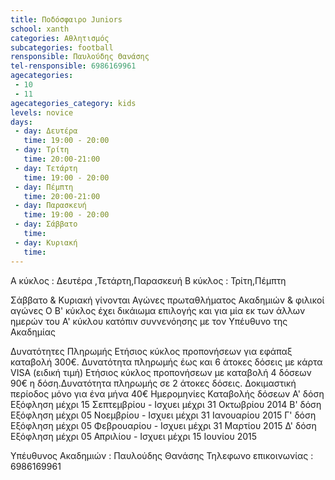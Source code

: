```yaml
---
title: Ποδόσφαιρο Juniors
school: xanth
categories: Αθλητισμός
subcategories: football 
rensponsible: Παυλούδης Θανάσης
tel-rensponsible: 6986169961 
agecategories: 
 - 10 
 - 11
agecategories_category: kids
levels: novice
days:
 - day: Δευτέρα
   time: 19:00 - 20:00
 - day: Τρίτη
   time: 20:00-21:00
 - day: Τετάρτη
   time: 19:00 - 20:00
 - day: Πέμπτη
   time: 20:00-21:00
 - day: Παρασκευή
   time: 19:00 - 20:00
 - day: Σάββατο
   time: 
 - day: Κυριακή
   time: 
---
```


Α κύκλος : Δευτέρα ,Τετάρτη,Παρασκευή
Β κύκλος : Τρίτη,Πέμπτη

Σάββατο &  Κυριακή  γίνονται Αγώνες πρωταθλήματος Ακαδημιών & φιλικοί αγώνες
Ο Β' κύκλος έχει δικάιωμα επιλογής και για μία εκ των άλλων ημερών του Α' κύκλου κατόπιν συννενόησης με τον Υπέυθυνο της Ακαδημίας

Δυνατότητες Πληρωμής
Ετήσιος κύκλος προπονήσεων για εφάπαξ καταβολή 300€.
Δυνατότητα πληρωμής έως και 6 άτοκες δόσεις με κάρτα VISA (ειδική τιμή)
Ετήσιος κύκλος προπονήσεων με καταβολή 4 δόσεων 90€ η δόση.Δυνατότητα πληρωμής σε 2 άτοκες δόσεις.
Δοκιμαστική περίοδος μόνο για ένα μήνα 40€
Ημερομηνίες Καταβολής δόσεων
Α' δόση Εξόφληση μέχρι 15 Σεπτεμβρίου - Ισχυει μέχρι 31 Οκτωβρίου 2014
Β' δόση Εξόφληση μέχρι 05 Νοεμβρίου - Ισχυει μέχρι 31 Ιανουαρίου 2015
Γ' δόση Εξόφληση μέχρι 05 Φεβρουαρίου - Ισχυει μέχρι 31 Μαρτίου 2015
Δ' δόση Εξόφληση μέχρι 05 Απριλίου - Ισχυει μέχρι 15 Ιουνίου 2015

Υπέυθυνος Ακαδημιών : Παυλούδης Θανάσης
Τηλεφωνο επικοινωνίας : 6986169961

